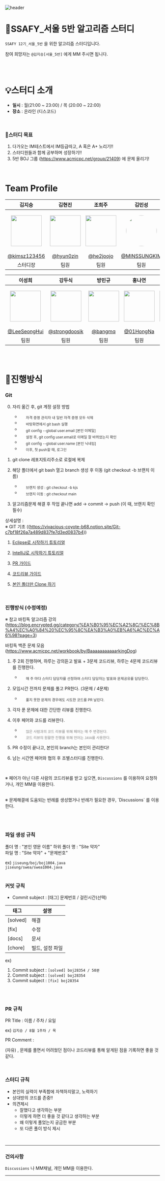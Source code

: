 ![header](https://capsule-render.vercel.app/api?type=waving&height=300&color=gradient&text=SSAFY%2012th%20서울5반)

# 📖SSAFY_서울 5반 알고리즘 스터디

`SSAFY 12기_서울_5반` 을 위한 알고리즘 스터디입니다.

참여 희망자는 `@김지승[서울_5반]` 에게 MM 주시면 됩니다.

<br><br>

# 💡스터디 소개
- **일시** : 월(21:00 ~ 23:00) / 목 (20:00 ~ 22:00)
- **장소** : 온라인 (디스코드)

<br>

### 📌스터디 목표

1. 다가오는 IM테스트에서 IM등급따고, A 혹은 A+ 노리기!!
2. 스터디원들과 함께 공부하며 성장하기!!
3. 5반 BOJ 그룹 (https://www.acmicpc.net/group/21409) 에 문제 올리기!


<br>

# Team Profile
| 김지승 | 김현진 | 조희주 | 김민성 | 윤수정 |
| :---: | :---: | :---: | :---: | :---: |
| <p align="center"><img src="https://avatars.githubusercontent.com/u/152263125?v=4" style="width:100px;" /></p> | <p align="center"><img src="https://avatars.githubusercontent.com/u/154870548?v=4" style="width:100px;"/></p> | <p align="center"><img src="https://avatars.githubusercontent.com/u/121915790?v=4" style="width:100px;" /></p> | <p align="center"><img src="https://avatars.githubusercontent.com/u/163739681?v=4" style="width:100px; border-radius: 50%" /></p> | <p align="center"><img src="https://avatars.githubusercontent.com/u/168540696?v=4" style="width:100px;" /></p> |
| [@kimsz123456](https://github.com/kimsz123456) | [@hyun0zin](https://github.com/hyun0zin) | [@he2joojo](https://github.com/he2joojo) | [@MINSSUNGKIM](https://github.com/MINSSUNGKIM) | [@yunsujung](https://github.com/yunsujung) |
| 스터디장 | 팀원 | 팀원 | 팀원 | 팀원 |

| 이성희 | 강두식 | 방민규 | 홍나연 | 김윤지 |
| :---: | :---: | :---: | :---: | :---: |
| <p align="center"><img src="https://avatars.githubusercontent.com/u/44632544?v=4" style="width:100px;" /></p> | <p align="center"><img src="https://avatars.githubusercontent.com/u/152263125?v=4" style="width:100px;" /></p> | <p align="center"><img src="https://avatars.githubusercontent.com/u/87954515?v=4" style="width:100px;" /></p> | <p align="center"><img src="https://avatars.githubusercontent.com/u/96762267?v=4" style="width:100px;" /></p> | <p align="center"><img src="https://avatars.githubusercontent.com/u/140465587?v=4" style="width:100px;" /></p> |
| [@LeeSeongHui](https://github.com/LeeSeongHui) | [@strongdoosik](https://github.com/strongdoosik) | [@bangmq](https://github.com/bangmq) | [@01HongNa](https://github.com/01HongNa) | [@ximvamom](https://github.com/ximvamom) |
| 팀원 | 팀원 | 팀원 | 팀원 | 팀원 |


<br><br>




# 📜진행방식

### Git
0. 자리 옮긴 후, git 계정 설정 방법
    -   <sub style="color: rgba(0, 0, 0, 0.8); margin-left: 20px;"> 자격 증명 관리자 내 일반 자격 증명 모두 삭제</sub>
    -   <sub style="color: rgba(0, 0, 0, 0.8); margin-left: 20px;">바탕화면에서 git bash 실행</sub>
    -   <sub style="color: rgba(0, 0, 0, 0.8); margin-left: 20px;">git config --global user.email [본인 이메일]</sub> 
    -   <sub style="color: rgba(0, 0, 0, 0.8); margin-left: 20px;">설정 후, git config user.email로 이메일 잘 바뀌었는지 확인</sub>
    -   <sub style="color: rgba(0, 0, 0, 0.8); margin-left: 20px;">git config --global user.name [본인 닉네임]</sub>
    -   <sub style="color: rgba(0, 0, 0, 0.8); margin-left: 20px;">이후, 첫 push할 때, 로그인</sub>

1. git clone 레포지토리주소로 로컬에 복제
2. 해당 폴더에서 git bash 열고 branch 생성 후 이동 (git checkout -b 브랜치 이름)
    -   <sub style="color: rgba(0, 0, 0, 0.8); margin-left: 20px;"> 브랜치 생성 : git checkout -b kjs</sub>
    -   <sub style="color: rgba(0, 0, 0, 0.8); margin-left: 20px;"> 브랜치 이동 : git checkout main</sub>
3. 알고리즘문제 해결 후 작업 끝나면 add -> commit -> push (이 때, 브랜치 확인 필수)





상세설명 :
<br>
※ GIT 기초 ((https://vivacious-coyote-b68.notion.site/Git-c7bf18f26a7a489d837fe7d3ed0837b4))

1. [Eclipse로 시작하기 튜토리얼](.docs/GETTING_STARTED.md)


2. [IntelliJ로 시작하기 튜토리얼](.docs/GETTING_STARTED_intellJ.md)


3. [PR 가이드](.docs/PULL_REQUESTS_GUIDE.md)


4. [코드리뷰 가이드](.docs/CODE_REVIEW_GUIDE.md)


5. [본인 폴더만 Clone 하기](.docs/Only_My_Folder_Clone_Guide.md)


<br>

### 진행방식 (수정예정)

※ 참고 
바킹독 알고리즘 강의 (https://blog.encrypted.gg/category/%EA%B0%95%EC%A2%8C/%EC%8B%A4%EC%A0%84%20%EC%95%8C%EA%B3%A0%EB%A6%AC%EC%A6%98?page=3)

바킹독 백준 문제 모음(https://www.acmicpc.net/workbook/by/BaaaaaaaaaaarkingDog)

1. 주 2회 진행하며, 하루는 강의듣고 발표 + 3문제 코드리뷰, 하루는 4문제 코드리뷰를 진행한다.

    -   <sub style="color: rgba(0, 0, 0, 0.8); margin-left: 20px;"> 매 주 마다 스터디 담당자를 선정하여 스터디 담당자는 발표와 문제공유를 담당한다.</sub>

2. 모임시간 전까지 문제를 풀고 PR한다. (3문제 / 4문제)

    -   <sub style="color: rgba(0, 0, 0, 0.8); margin-left: 20px;"> 풀지 못한 문제의 경우에도 시도한 코드를 PR 날린다.</sub>

3. 각자 푼 문제에 대한 간단한 리뷰를 진행한다.

4. 이후 페어와 코드를 리뷰한다.

    -   <sub style="color: #808080; margin-left: 20px;"> 많은 사람과의 코드 리뷰를 위해 페어는 매 주 변경된다.</sub>
    -   <sub style="color: #808080; margin-left: 20px;"> 코드 리뷰의 원활한 진행을 위해 언어는 `JAVA`를 사용한다.</sub>

5. PR 수정이 끝나고, 본인의 branch는 본인이 관리한다!
  
6. 남는 시간엔 페어와 협의 후 조별스터디를 진행한다.
<br>

※ 페어가 아닌 다른 사람의 코드리뷰를 받고 싶으면,  `Discussions` 를 이용하여 요청하거나, 개인 MM을 이용한다.

<br>
※ 문제해결에 도움되는 반례를 생성했거나 반례가 필요한 경우, `Discussions` 를 이용한다.

<br><br>




### 파일 생성 규칙

폴더 명 : "본인 영문 이름"
하위 폴더 명 : "Site 약자"
<br>
파일 명 : "Site 약자"  +  "문제번호" 

ex)
`jiseung/boj/boj1004.java` <br>
`jiseung/swea/swea1004.java`
<br><br>

### 커밋 규칙

- Commit subject : [태그] 문제번호 / 걸린시간(선택)

| 태그 | 설명 |
| --- | --- |
| [solved] | 해결 |
| [fix] | 수정 |
| [docs] | 문서 |
| [chore] | 빌드, 설정 파일 |

ex)

1. Commit subject : `[solved] boj28354 / 50분`
2. Commit subject : `[solved] boj28354`
3. Commit subject : `[fix] boj28354` 

<br><br>

### PR 규칙

PR Title : 이름 / 주차 / 요일

ex)  `김지승 / 8월 1주차 / 목`

PR Comment : 

(자유) , 문제를 풀면서 어려웠던 점이나 코드리뷰를 통해 알게된 점을 기록하면 좋을 것 같다.

<br>

### 스터디 규칙

- 본인의 실력이 부족함에 자책하지말고, 노력하기
- 상대방의 코드를 존중!!
- 의견제시
    - 잘했다고 생각하는 부분
    - 이렇게 하면 더 좋을 것 같다고 생각하는 부분
    - 왜 이렇게 풀었는지 궁금한 부분
    - 또 다른 풀이 방식 제시

<br>




---

### 건의사항

`Discussions` 나 MM채널, 개인 MM을 이용한다.


---
